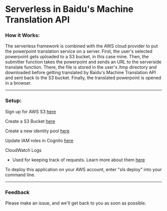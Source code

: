 # Serverless in Baidu's Machine Translation API #

### How it Works: ### 

The serverless framework is combined with the AWS cloud provider to put the powerpoint translation service on a server. First, the user's selected powerpoint gets uploaded to a S3 bucket, in this case mine. Then, the submitter function takes the powerpoint and sends an URL to the serverside translate function. There, the file is stored in the user's /tmp directory and downloaded before getting translated by Baidu's Machine Translation API and sent back to the S3 bucket. Finally, the translated powerpoint is opened in a browser.  

****************************************************************************************************
### Setup: ###

Sign up for AWS S3 [here](https://aws.amazon.com/s3/)

Create a S3 Bucket [here](https://docs.aws.amazon.com/AmazonS3/latest/gsg/CreatingABucket.html)

Create a new identity pool [here](https://docs.aws.amazon.com/cognito/latest/developerguide/identity-pools.html)

Update IAM roles in Cognito [here](https://docs.aws.amazon.com/cognito/latest/developerguide/iam-roles.html)

CloudWatch Logs
* Used for keeping track of requests. Learn more about them [here](https://docs.aws.amazon.com/AmazonCloudWatch/latest/logs/WhatIsCloudWatchLogs.html) 

To deploy this application on your AWS account, enter "sls deploy" into your command line.

****************************************************************************************************
### Feedback ###

Please make an issue, and we'll get back to you as soon as possible. 
